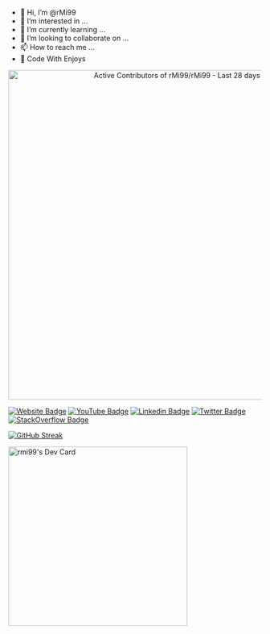 - 👋 Hi, I’m @rMi99
- 👀 I’m interested in ...
- 🌱 I’m currently learning ...
- 💞️ I’m looking to collaborate on ...
- 📫 How to reach me ...
- 🤖 Code With Enjoys

<!-- Copy-paste in your Readme.md file -->

<a href="https://next.ossinsight.io/widgets/official/compose-recent-active-contributors?repo_id=565675719&limit=30" target="_blank" style="display: block" align="center">
  <picture>
    <source media="(prefers-color-scheme: dark)" srcset="https://next.ossinsight.io/widgets/official/compose-recent-active-contributors/thumbnail.png?repo_id=565675719&limit=30&image_size=auto&color_scheme=dark" width="655" height="auto">
    <img alt="Active Contributors of rMi99/rMi99 - Last 28 days" src="https://next.ossinsight.io/widgets/official/compose-recent-active-contributors/thumbnail.png?repo_id=565675719&limit=30&image_size=auto&color_scheme=light" width="655" height="auto">
  </picture>
</a>

<!-- Made with [OSS Insight](https://ossinsight.io/) -->
  
  
[![Website Badge](https://img.shields.io/badge/Website-000000?style=for-the-badge&logo=google-chrome&logoColor=white)](http://www.rme.000.pe/)
[![YouTube Badge](https://img.shields.io/badge/-YouTube-e4405f?style=for-the-badge&logo=Youtube&logoColor=white)](https://www.youtube.com/ramiya/?)
[![Linkedin Badge](https://img.shields.io/badge/-LinkedIn-0e76a8?style=for-the-badge&logo=Linkedin&logoColor=white)]([https://www.linkedin.com/in/?/](https://www.linkedin.com/in/ramisha-gimhana-024a23191/))
[![Twitter Badge](https://img.shields.io/badge/-Twitter-318CD8?style=for-the-badge&logo=Twitter&logoColor=white)](https://twitter.com/?)
[![StackOverflow Badge](https://img.shields.io/badge/-StackOverflow-f48025?style=for-the-badge&logo=StackOverflow&logoColor=white)](https://stackoverflow.com/users/15619587/rmi99)

[![GitHub Streak](https://streak-stats.demolab.com?user=rmi99&theme=gotham&hide_border=true&mode=weekly&card_width=507)](https://git.io/streak-stats)
<!---
rMi99/rMi99 is a ✨ special ✨ repository because its `README.md` (this file) appears on your GitHub profile.
You can click the Preview link to take a look at your changes.
--->
<a href="https://app.daily.dev/rmi99"><img src="https://api.daily.dev/devcards/v2/94VgS3D3wPaX7p3fy6x3m.png?r=pn1&type=default" width="356" alt="rmi99's Dev Card"/></a>
